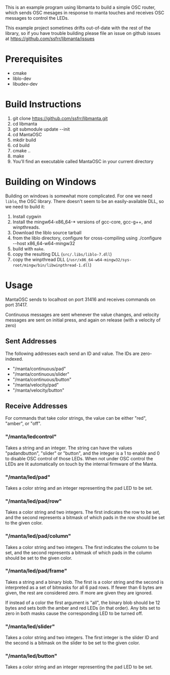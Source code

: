 This is an example program using libmanta to build a simple OSC router,
which sends OSC mesages in response to manta touches and receives OSC
messages to control the LEDs.


This example project sometimes drifts out-of-date with the rest of the
library, so if you have trouble building please file an issue on github
issues at https://github.com/ssfrr/libmanta/issues

Prerequisites
=============

* cmake
* liblo-dev
* libudev-dev


Build Instructions
==================

1. git clone https://github.com/ssfrr/libmanta.git
2. cd libmanta
3. git submodule update --init
4. cd MantaOSC
5. mkdir build
6. cd build
7. cmake ..
8. make
9. You'll find an executable called MantaOSC in your current directory

Building on Windows
===================

Building on windows is somewhat more complicated. For one we need `liblo`, the
OSC library. There doesn't seem to be an easily-available DLL, so we need to
build it:

1. Install cygwin
2. Install the mingw64-x86_64-* versions of gcc-core, gcc-g++, and winpthreads.
3. Download the liblo source tarball
4. from the liblo directory, configure for cross-compiling using
    ./configure --host x86_64-w64-mingw32
5. build with `make`.
6. copy the resulting DLL (`src/.libs/liblo-7.dll`)
7. copy the winpthread DLL (`/usr/x86_64-w64-mingw32/sys-root/mingw/bin/libwinpthread-1.dll`)


Usage
=====

MantaOSC sends to localhost on port 31416 and receives commands on port
31417.

Continuous messages are sent whenever the value changes, and velocity
messages are sent on initial press, and again on release (with a
velocity of zero)

Sent Addresses
--------------

The following addresses each send an ID and value. The IDs are
zero-indexed.

* "/manta/continuous/pad"
* "/manta/continuous/slider"
* "/manta/continuous/button"
* "/manta/velocity/pad"
* "/manta/velocity/button"


Receive Addresses
-----------------

For commands that take color strings, the value can be either "red",
"amber", or "off".

### "/manta/ledcontrol"

Takes a string and an integer. The string can have the values
"padandbutton", "slider" or "button", and the integer is a 1 to enable
and 0 to disable OSC control of those LEDs. When not under OSC control
the LEDs are lit automatically on touch by the internal firmware of the
Manta.

### "/manta/led/pad"

Takes a color string and an integer representing the pad LED to be set.

### "/manta/led/pad/row"

Takes a color string and two integers. The first indicates the row to be
set, and the second represents a bitmask of which pads in the row should
be set to the given color.

### "/manta/led/pad/column"

Takes a color string and two integers. The first indicates the column to be
set, and the second represents a bitmask of which pads in the column should
be set to the given color.

### "/manta/led/pad/frame"

Takes a string and a binary blob. The first is a color string and the second is
interpreted as a set of bitmasks for all 6 pad rows. If fewer than 6 bytes are
given, the rest are considered zero. If more are given they are ignored.

If instead of a color the first argument is "all", the binary blob should be 12
bytes and sets both the amber and red LEDs (in that order). Any bits set to zero
in both masks cause the corresponding LED to be turned off.

### "/manta/led/slider"

Takes a color string and two integers. The first integer is the slider
ID and the second is a bitmask on the slider to be set to the given
color.

### "/manta/led/button"

Takes a color string and an integer representing the pad LED to be set.
